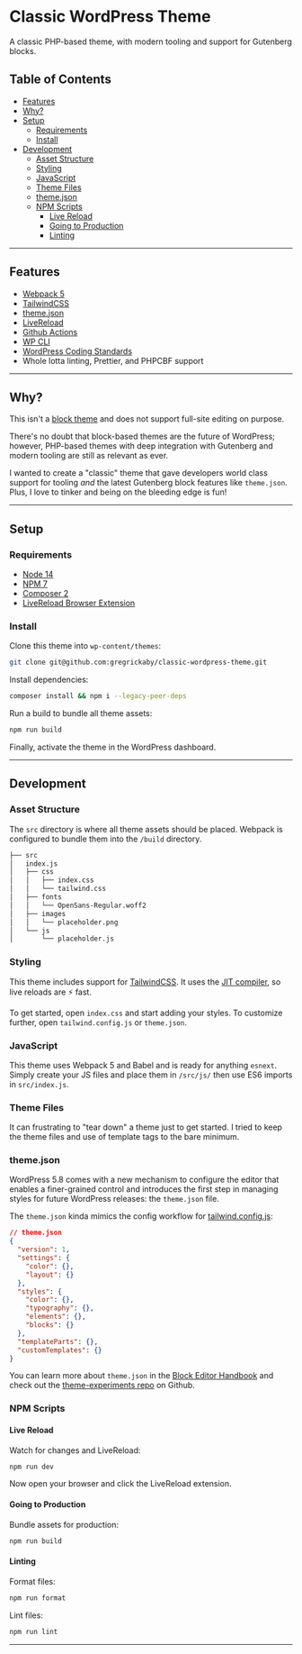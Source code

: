 # Classic WordPress Theme <!-- omit in toc -->

A classic PHP-based theme, with modern tooling and support for Gutenberg blocks.

## Table of Contents <!-- omit in toc -->

- [Features](#features)
- [Why?](#why)
- [Setup](#setup)
	- [Requirements](#requirements)
	- [Install](#install)
- [Development](#development)
	- [Asset Structure](#asset-structure)
	- [Styling](#styling)
	- [JavaScript](#javascript)
	- [Theme Files](#theme-files)
	- [theme.json](#themejson)
	- [NPM Scripts](#npm-scripts)
		- [Live Reload](#live-reload)
		- [Going to Production](#going-to-production)
		- [Linting](#linting)

---

## Features

- [Webpack 5](https://webpack.js.org/guides/getting-started/)
- [TailwindCSS](https://tailwindcss.com/)
- [theme.json](https://developer.wordpress.org/block-editor/how-to-guides/themes/theme-json/)
- [LiveReload](http://livereload.com/)
- [Github Actions](https://github.com/features/actions)
- [WP CLI](https://make.wordpress.org/cli/handbook/)
- [WordPress Coding Standards](https://codex.wordpress.org/WordPress_Coding_Standards)
- Whole lotta linting, Prettier, and PHPCBF support

---

## Why?

This isn't a [block theme](https://developer.wordpress.org/block-editor/how-to-guides/themes/block-theme-overview/) and does not support full-site editing on purpose.

There's no doubt that block-based themes are the future of WordPress; however, PHP-based themes with deep integration with Gutenberg and modern tooling are still as relevant as ever.

I wanted to create a "classic" theme that gave developers world class support for tooling _and_ the latest Gutenberg block features like `theme.json`. Plus, I love to tinker and being on the bleeding edge is fun!

---

## Setup

### Requirements

- [Node 14](https://nodejs.org/en/)
- [NPM 7](https://docs.npmjs.com/about-npm)
- [Composer 2](https://getcomposer.org/)
- [LiveReload Browser Extension](http://livereload.com/extensions/)


### Install

Clone this theme into `wp-content/themes`:

```bash
git clone git@github.com:gregrickaby/classic-wordpress-theme.git
```

Install dependencies:

```bash
composer install && npm i --legacy-peer-deps
```

Run a build to bundle all theme assets:

```bash
npm run build
```

Finally, activate the theme in the WordPress dashboard.

---

## Development

### Asset Structure

The `src` directory is where all theme assets should be placed. Webpack is configured to bundle them into the `/build` directory.

```txt
├── src
│   index.js
│   ├── css
│   │   ├── index.css
│   │   └── tailwind.css
│   ├── fonts
│   │   └── OpenSans-Regular.woff2
│   ├── images
│   │   └── placeholder.png
│   └── js
│       └── placeholder.js
```

### Styling

This theme includes support for [TailwindCSS](https://tailwindcss.com/). It uses the [JIT compiler](https://tailwindcss.com/docs/just-in-time-mode), so live reloads are ⚡️ fast.

To get started, open `index.css` and start adding your styles. To customize further, open `tailwind.config.js` or `theme.json`.

### JavaScript

This theme uses Webpack 5 and Babel and is ready for anything `esnext`. Simply create your JS files and place them in `/src/js/` then use ES6 imports in `src/index.js`.

### Theme Files

It can frustrating to "tear down" a theme just to get started. I tried to keep the theme files and use of template tags to the bare minimum.

### theme.json

WordPress 5.8 comes with a new mechanism to configure the editor that enables a finer-grained control and introduces the first step in managing styles for future WordPress releases: the `theme.json` file.

The `theme.json` kinda mimics the config workflow for [tailwind.config.js](https://tailwindcss.com/docs/configuration):

```json
// theme.json
{
  "version": 1,
  "settings": {
    "color": {},
    "layout": {}
  },
  "styles": {
    "color": {},
    "typography": {},
    "elements": {},
    "blocks": {}
  },
  "templateParts": {},
  "customTemplates": {}
}

```

You can learn more about `theme.json` in the [Block Editor Handbook](https://developer.wordpress.org/block-editor/how-to-guides/themes/theme-json/) and check out the [theme-experiments repo](https://github.com/WordPress/theme-experiments) on Github.


### NPM Scripts

#### Live Reload

Watch for changes and LiveReload:

```bash
npm run dev
```

Now open your browser and click the LiveReload extension.

#### Going to Production

Bundle assets for production:

```bash
npm run build
```

#### Linting

Format files:

```bash
npm run format
```

Lint files:

```bash
npm run lint
```

---
